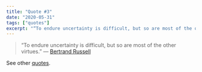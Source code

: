 ```yaml
---
title: "Quote #3"
date: "2020-05-31"
tags: ["quotes"]
excerpt: "“To endure uncertainty is difficult, but so are most of the other virtues.” — Bertrand Russell"
---
```


> “To endure uncertainty is difficult, but so are most of the other virtues.”
> — <a href="https://en.wikiquote.org/wiki/Bertrand_Russell" target="_blank" rel="noopener">Bertrand Russell</a>

See other <a href="/tag/quotes/">quotes</a>.

